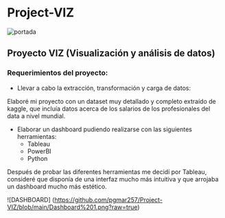 # Project-VIZ
![portada](https://www.conectasoftware.com/wp-content/uploads/2020/03/tableau.jpg)

## Proyecto VIZ (Visualización y análisis de datos)

### Requerimientos del proyecto:

- Llevar a cabo la extracción, transformación y carga de datos:

Elaboré mi proyecto con un dataset muy detallado y completo extraído de kaggle, que incluía datos acerca de los salarios de los profesionales del data a nivel mundial.

- Elaborar un dashboard pudiendo realizarse con las siguientes herramientas:
  - Tableau
  - PowerBI
  - Python

Después de probar las diferentes herramientas me decidí por Tableau, consideré que disponía de una interfaz mucho más intuitiva y que arrojaba un dashboard mucho más estético.


![DASHBOARD]
(https://github.com/pgmar257/Project-VIZ/blob/main/Dashboard%201.png?raw=true)

